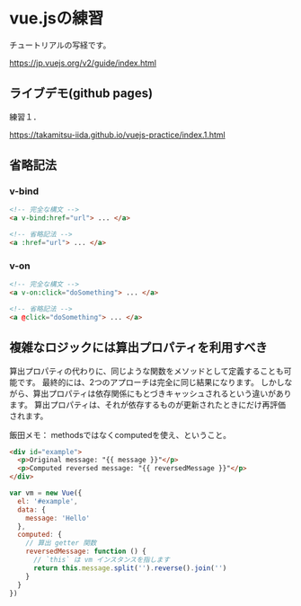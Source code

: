 # vue.jsの練習

チュートリアルの写経です。

<https://jp.vuejs.org/v2/guide/index.html>

## ライブデモ(github pages)

練習１．

<https://takamitsu-iida.github.io/vuejs-practice/index.1.html>

## 省略記法

### v-bind

```html
<!-- 完全な構文 -->
<a v-bind:href="url"> ... </a>

<!-- 省略記法 -->
<a :href="url"> ... </a>
```

### v-on

```html
<!-- 完全な構文 -->
<a v-on:click="doSomething"> ... </a>

<!-- 省略記法 -->
<a @click="doSomething"> ... </a>
```

## 複雑なロジックには算出プロパティを利用すべき

算出プロパティの代わりに、同じような関数をメソッドとして定義することも可能です。
最終的には、2つのアプローチは完全に同じ結果になります。
しかしながら、算出プロパティは依存関係にもとづきキャッシュされるという違いがあります。
算出プロパティは、それが依存するものが更新されたときにだけ再評価されます。

飯田メモ： methodsではなくcomputedを使え、ということ。

```html
<div id="example">
  <p>Original message: "{{ message }}"</p>
  <p>Computed reversed message: "{{ reversedMessage }}"</p>
</div>
```

```js
var vm = new Vue({
  el: '#example',
  data: {
    message: 'Hello'
  },
  computed: {
    // 算出 getter 関数
    reversedMessage: function () {
      // `this` は vm インスタンスを指します
      return this.message.split('').reverse().join('')
    }
  }
})
```

